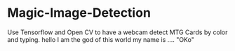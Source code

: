 # Magic-Image-Detection
Use Tensorflow and Open CV to have a webcam detect MTG Cards by color and typing.
hello I am the god of this world my name is .... "OKo"

